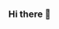 ### Hi there 👋

<!--
**Brusilv17/Brusilv17** is a ✨ _special_ ✨ repository because its `README.md` (this file) appears on your GitHub profile.
lalala
Here are some ideas to get you started:

- 🔭 I’m currently working on ...
- 🌱 I’m currently learning ...
- 👯 I’m looking to collaborate on ...
- 🤔 I’m looking for help with ...
- 💬 Ask me about ...
- 📫 How to reach me: ...
- 😄 Pronouns: ...
- ⚡ Fun fact: ...
-->
